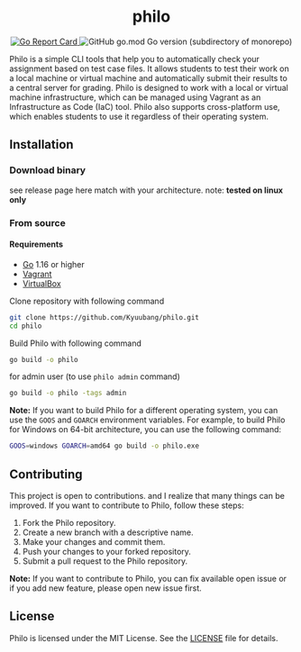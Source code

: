 <h1 align="center">philo</h1>

<p align="center">
  <a href="https://goreportcard.com/report/github.com/digitalocean/doctl">
    <img src="https://goreportcard.com/badge/github.com/digitalocean/doctl" alt="Go Report Card" />
  </a>
  <img alt="GitHub go.mod Go version (subdirectory of monorepo)" src="https://img.shields.io/github/go-mod/go-version/Kyuubang/philo">
</p>

Philo is a simple CLI tools that help you to automatically check your assignment based on test case files. It allows students 
to test their work on a local machine or virtual machine and automatically submit their results to a central server for 
grading. Philo is designed to work with a local or virtual machine infrastructure, which can be managed using Vagrant as 
an Infrastructure as Code (IaC) tool. Philo also supports cross-platform use, which enables students to use it regardless 
of their operating system.

## Installation

### Download binary

see release page here match with your architecture. note: **tested on linux only**

### From source

#### Requirements

- [Go](https://golang.org/dl/) 1.16 or higher
- [Vagrant](https://www.vagrantup.com/)
- [VirtualBox](https://www.virtualbox.org/)

Clone repository with following command

```bash
git clone https://github.com/Kyuubang/philo.git
cd philo
```

Build Philo with following command

```bash
go build -o philo
```

for admin user (to use `philo admin` command)

```bash
go build -o philo -tags admin
```

**Note:** If you want to build Philo for a different operating system, you can use the `GOOS` and `GOARCH` environment
variables. For example, to build Philo for Windows on 64-bit architecture, you can use the following command:

```bash
GOOS=windows GOARCH=amd64 go build -o philo.exe
```


## Contributing

This project is open to contributions. and I realize that many things can be improved. If you want to contribute to Philo, 
follow these steps:

1. Fork the Philo repository. 
2. Create a new branch with a descriptive name. 
3. Make your changes and commit them. 
4. Push your changes to your forked repository. 
5. Submit a pull request to the Philo repository.

**Note:** If you want to contribute to Philo, you can fix available open issue or if you add new feature, please open new 
issue first.

## License

Philo is licensed under the MIT License. See the [LICENSE](https://github.com/Kyuubang/philo/blob/master/LICENSE) file for details.
